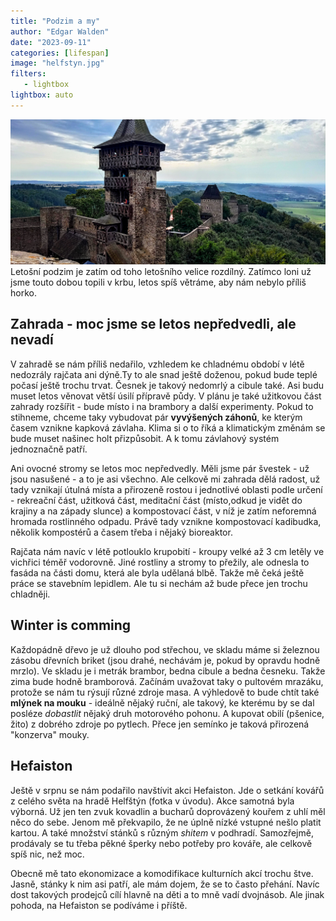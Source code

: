 ```yaml
---
title: "Podzim a my"
author: "Edgar Walden"
date: "2023-09-11"
categories: [lifespan]
image: "helfstyn.jpg"
filters:
   - lightbox
lightbox: auto
---
```

![Hrad Helfštýn](helfstyn.jpg)
Letošní podzim je zatím od toho letošního velice rozdílný. Zatímco loni už jsme touto dobou topili v krbu, letos spíš větráme, aby nám nebylo příliš horko.

## Zahrada - moc jsme se letos nepředvedli, ale nevadí

V zahradě se nám příliš nedařilo, vzhledem ke chladnému období v létě nedozrály rajčata ani dýně.Ty to ale snad ještě doženou, pokud bude teplé počasí ještě trochu trvat. Česnek je takový nedomrlý a cibule také. Asi budu muset letos věnovat větší úsilí přípravě půdy. V plánu je také užitkovou část zahrady rozšířit - bude místo i na brambory a další experimenty. Pokud to stihneme, chceme taky vybudovat pár **vyvýšených záhonů**, ke kterým časem vznikne kapková závlaha. Klima si o to říká a klimatickým změnám se bude muset našinec holt přizpůsobit. A k tomu závlahový systém jednoznačně patří.

Ani ovocné stromy se letos moc nepředvedly. Měli jsme pár švestek - už jsou nasušené - a to je asi všechno. Ale celkově mi zahrada dělá radost, už tady vznikají útulná místa a přirozeně rostou i jednotlivé oblasti podle určení - rekreační část, užitková část, meditační část (místo,odkud je vidět do krajiny a na západy slunce) a kompostovací část, v níž je zatím neforemná hromada rostlinného odpadu. Právě tady vznikne kompostovací kadibudka, několik kompostérů a časem třeba i nějaký bioreaktor.

Rajčata nám navíc v létě potlouklo krupobití - kroupy velké až 3 cm letěly ve vichřici téměř vodorovně. Jiné rostliny a stromy to přežily, ale odnesla to fasáda na části domu, která ale byla udělaná blbě. Takže mě čeká ještě práce se stavebním lepidlem. Ale tu si nechám až bude přece jen trochu chladněji.

## Winter is comming

Každopádně dřevo je už dlouho pod střechou, ve skladu máme si železnou zásobu dřevních briket (jsou drahé, nechávám je, pokud by opravdu hodně mrzlo). Ve skladu je i metrák brambor, bedna cibule a bedna česneku. Takže zima bude hodně bramborová. Začínám uvažovat taky o pultovém mrazáku, protože se nám tu rýsují různé zdroje masa. A výhledově to bude chtít také **mlýnek na mouku** - ideálně nějaký ruční, ale takový, ke kterému by se dal posléze *dobastlit* nějaký druh motorového pohonu. A kupovat obilí (pšenice, žito) z dobrého zdroje po pytlech. Přece jen semínko je taková přirozená "konzerva" mouky.
## Hefaiston

Ještě v srpnu se nám podařilo navštívit akci Hefaiston. Jde o setkání kovářů z celého světa na hradě Helfštýn (fotka v úvodu). Akce samotná byla výborná. Už jen ten zvuk kovadlin a bucharů  doprovázený kouřem z uhlí měl něco do sebe. Jenom mě překvapilo, že ne úplně nízké vstupné nešlo platit kartou. A také množství stánků s různým *shitem* v podhradí. Samozřejmě, prodávaly se tu třeba pěkné šperky nebo potřeby pro kováře, ale celkově spíš nic, než moc. 

Obecně mě tato ekonomizace a komodifikace kulturních akcí trochu štve. Jasně, stánky k nim asi patří, ale mám dojem, že se to často přehání. Navíc dost takových prodejců cílí hlavně na děti a to mně vadí dvojnásob. Ale jinak pohoda, na Hefaiston se podíváme i příště.
